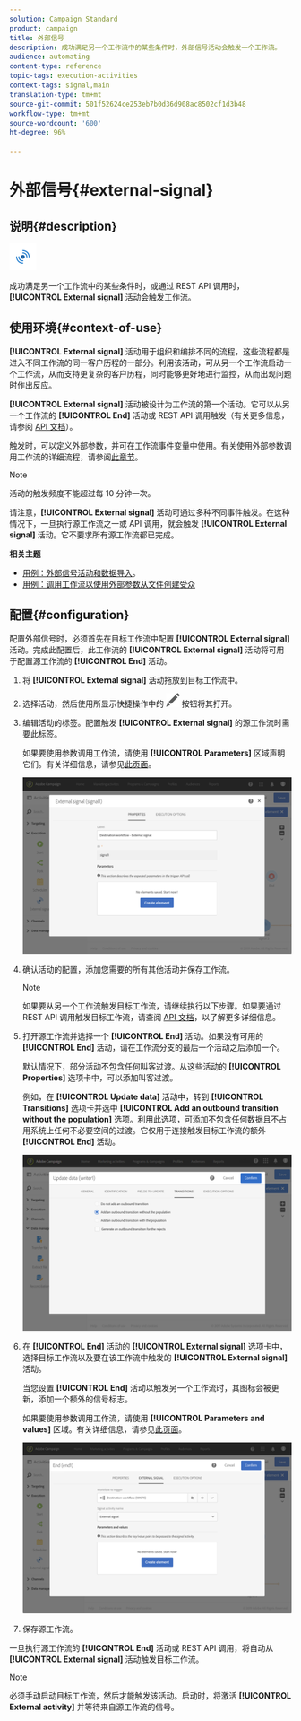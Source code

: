 ```yaml
---
solution: Campaign Standard
product: campaign
title: 外部信号
description: 成功满足另一个工作流中的某些条件时，外部信号活动会触发一个工作流。
audience: automating
content-type: reference
topic-tags: execution-activities
context-tags: signal,main
translation-type: tm+mt
source-git-commit: 501f52624ce253eb7b0d36d908ac8502cf1d3b48
workflow-type: tm+mt
source-wordcount: '600'
ht-degree: 96%

---
```



# 外部信号{#external-signal}

## 说明{#description}

![](assets/signal.png)

成功满足另一个工作流中的某些条件时，或通过 REST API 调用时，**[!UICONTROL External signal]** 活动会触发工作流。

## 使用环境{#context-of-use}

**[!UICONTROL External signal]** 活动用于组织和编排不同的流程，这些流程都是进入不同工作流的同一客户历程的一部分。利用该活动，可从另一个工作流启动一个工作流，从而支持更复杂的客户历程，同时能够更好地进行监控，从而出现问题时作出反应。

**[!UICONTROL External signal]** 活动被设计为工作流的第一个活动。它可以从另一个工作流的 **[!UICONTROL End]** 活动或 REST API 调用触发（有关更多信息，请参阅 [API 文档](../../api/using/triggering-a-signal-activity.md)）。

触发时，可以定义外部参数，并可在工作流事件变量中使用。有关使用外部参数调用工作流的详细流程，请参阅[此章节](../../automating/using/calling-a-workflow-with-external-parameters.md)。

>[!NOTE]
>
>活动的触发频度不能超过每 10 分钟一次。

请注意，**[!UICONTROL External signal]** 活动可通过多种不同事件触发。在这种情况下，一旦执行源工作流之一或 API 调用，就会触发 **[!UICONTROL External signal]** 活动。它不要求所有源工作流都已完成。

**相关主题**

* [用例：外部信号活动和数据导入](../../automating/using/external-signal-data-import.md)。
* [用例：调用工作流以使用外部参数从文件创建受众](../../automating/using/use-case-calling-workflow.md)

## 配置{#configuration}

配置外部信号时，必须首先在目标工作流中配置 **[!UICONTROL External signal]** 活动。完成此配置后，此工作流的 **[!UICONTROL External signal]** 活动将可用于配置源工作流的 **[!UICONTROL End]** 活动。

1. 将 **[!UICONTROL External signal]** 活动拖放到目标工作流中。
1. 选择活动，然后使用所显示快捷操作中的 ![](assets/edit_darkgrey-24px.png) 按钮将其打开。
1. 编辑活动的标签。配置触发 **[!UICONTROL External signal]** 的源工作流时需要此标签。

   如果要使用参数调用工作流，请使用 **[!UICONTROL Parameters]** 区域声明它们。有关详细信息，请参见[此页面](../../automating/using/declaring-parameters-external-signal.md)。

   ![](assets/external_signal_configuration.png)

1. 确认活动的配置，添加您需要的所有其他活动并保存工作流。

   >[!NOTE]
   >
   >如果要从另一个工作流触发目标工作流，请继续执行以下步骤。如果要通过 REST API 调用触发目标工作流，请查阅 [API 文档](../../api/using/triggering-a-signal-activity.md)，以了解更多详细信息。

1. 打开源工作流并选择一个 **[!UICONTROL End]** 活动。如果没有可用的 **[!UICONTROL End]** 活动，请在工作流分支的最后一个活动之后添加一个。

   默认情况下，部分活动不包含任何叫客过渡。从这些活动的 **[!UICONTROL Properties]** 选项卡中，可以添加叫客过渡。

   例如，在 **[!UICONTROL Update data]** 活动中，转到 **[!UICONTROL Transitions]** 选项卡并选中 **[!UICONTROL Add an outbound transition without the population]** 选项。利用此选项，可添加不包含任何数据且不占用系统上任何不必要空间的过渡。它仅用于连接触发目标工作流的额外 **[!UICONTROL End]** 活动。

   ![](assets/external_signal_empty_transition.png)

1. 在 **[!UICONTROL End]** 活动的 **[!UICONTROL External signal]** 选项卡中，选择目标工作流以及要在该工作流中触发的 **[!UICONTROL External signal]** 活动。

   当您设置 **[!UICONTROL End]** 活动以触发另一个工作流时，其图标会被更新，添加一个额外的信号标志。

   如果要使用参数调用工作流，请使用 **[!UICONTROL Parameters and values]** 区域。有关详细信息，请参见[此页面](../../automating/using/defining-parameters-calling-workflow.md)。

   ![](assets/external_signal_end.png)

1. 保存源工作流。

一旦执行源工作流的 **[!UICONTROL End]** 活动或 REST API 调用，将自动从 **[!UICONTROL External signal]** 活动触发目标工作流。

>[!NOTE]
>
>必须手动启动目标工作流，然后才能触发该活动。启动时，将激活 **[!UICONTROL External activity]** 并等待来自源工作流的信号。
